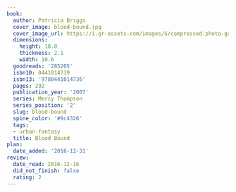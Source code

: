 ```yaml
---
book:
  author: Patricia Briggs
  cover_image: blood-bound.jpg
  cover_image_url: https://i.gr-assets.com/images/S/compressed.photo.goodreads.com/books/1358229157l/285205._SX98_.jpg
  dimensions:
    height: 18.0
    thickness: 2.1
    width: 10.6
  goodreads: '285205'
  isbn10: 0441014739
  isbn13: '9780441014736'
  pages: 292
  publication_year: '2007'
  series: Mercy Thompson
  series_position: '2'
  slug: blood-bound
  spine_color: '#9c4326'
  tags:
  - urban-fantasy
  title: Blood Bound
plan:
  date_added: '2016-12-31'
review:
  date_read: 2016-12-16
  did_not_finish: false
  rating: 2
---
```

